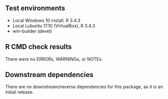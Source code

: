 ## Test environments
* Local Windows 10 install, R 3.4.3
* Local Lubuntu 17.10 (VirtualBox), R 3.4.3
* win-builder (devel)

## R CMD check results
There were no ERRORs, WARNINGs, or NOTEs. 

## Downstream dependencies
There are no downstream/reverse dependencies for this package, as it is an
initial release.
